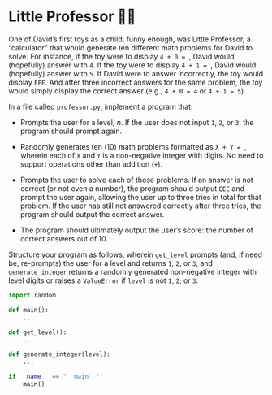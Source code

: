 # Little Professor 👩‍🏫

One of David’s first toys as a child, funny enough, was Little Professor, a “calculator” that would generate ten different math problems for David to solve. For instance, if the toy were to display `4 + 0 = `, David would (hopefully) answer with `4`. If the toy were to display `4 + 1 = `, David would (hopefully) answer with `5`. If David were to answer incorrectly, the toy would display `EEE`. And after three incorrect answers for the same problem, the toy would simply display the correct answer (e.g., `4 + 0 = 4` or `4 + 1 = 5`).


In a file called `professor.py`, implement a program that:

- Prompts the user for a level, $n$. If the user does not input `1`, `2`, or `3`, the program should prompt again.

- Randomly generates ten (10) math problems formatted as `X + Y = `, wherein each of `X` and `Y` is a non-negative integer with digits. No need to support operations other than addition (`+`).

- Prompts the user to solve each of those problems. If an answer is not correct (or not even a number), the program should output `EEE` and prompt the user again, allowing the user up to three tries in total for that problem. If the user has still not answered correctly after three tries, the program should output the correct answer.

- The program should ultimately output the user’s score: the number of correct answers out of 10.


Structure your program as follows, wherein `get_level` prompts (and, if need be, re-prompts) the user for a level and returns `1`, `2`, or `3`, and `generate_integer` returns a randomly generated non-negative integer with level digits or raises a `ValueError` if `level` is not `1`, `2`, or `3`:

```python
import random

def main():
    ...

def get_level():
    ...

def generate_integer(level):
    ...

if __name__ == "__main__":
    main()
```
